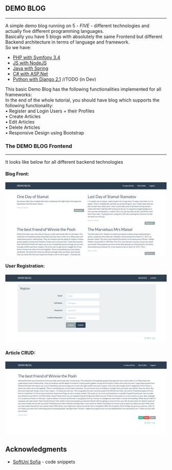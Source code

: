 ## DEMO BLOG
----

A simple demo blog running on 5 - *FIVE* - different technologies and actually five different programming languages.   
Basically you have 5 blogs with absolutely the same Frontend but different Backend architecture in terms of language and framework.  
So we have:  
* [PHP with Symfony 3.4](https://github.com/fingerman/softwareTechnologies/tree/master/php-mvc-symfony/blog-symfony)
* [JS with NodeJS](https://github.com/fingerman/softwareTechnologies/tree/master/express/blog-nodejs) 
* [Java with Spring](https://github.com/fingerman/softwareTechnologies/tree/master/java-springboot/blog-java)
* [C# with ASP.Net](https://github.com/fingerman/softwareTechnologies/tree/master/csharp-asp/blog-aspnet)
* [Python with Django 2.1](https://github.com/fingerman/softwareTechnologies/tree/master/python-django) //TODO (in Dev)


This basic Demo Blog has the following functionalities implemented for all frameworks:  
In the end of the whole tutorial, you should have blog which supports the following functionality:  
•	Register and Login Users + their Profiles    
•	Create Articles  
•	Edit Articles  
•	Delete Articles  
•	Responsive Design using Bootstrap  

### The DEMO BLOG Frontend    
---      
It looks like below for all different backend technologies        
#### Blog Front:      
![Blog Front](https://github.com/fingerman/softwareTechnologies/blob/master/blog-photos/front.png)
#### User Registration:    
![User Registration](https://github.com/fingerman/softwareTechnologies/blob/master/blog-photos/register.png)
#### Article CRUD:      
![CRUD Article](https://github.com/fingerman/softwareTechnologies/blob/master/blog-photos/crud.png)    






## Acknowledgments

* [SoftUni Sofia](http://www.softuni.bg/en) - code snippets
